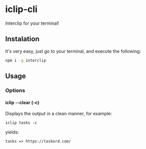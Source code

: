 # iclip-cli
Interclip for your terminal!

## Instalation
It's very easy, just go to your terminal, and execute the following:
```bash
npm i -g interclip
```

## Usage
### Options
#### iclip --clear (-c)
Displays the output in a clean manner, for example:
```
iclip tasks -c
```
yields:
```
tasks => https://taskord.com/
```
